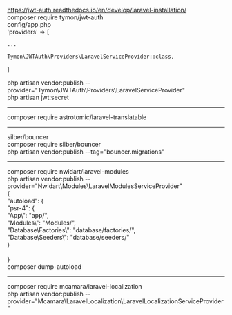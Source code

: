 https://jwt-auth.readthedocs.io/en/develop/laravel-installation/<br>
composer require tymon/jwt-auth<br>
config/app.php<br>
'providers' => [

    ...

    Tymon\JWTAuth\Providers\LaravelServiceProvider::class,
]<br>

php artisan vendor:publish --provider="Tymon\JWTAuth\Providers\LaravelServiceProvider"<br>
php artisan jwt:secret<br>

-------------------------------------------------

composer require astrotomic/laravel-translatable<br>

-------------------------------------------------

silber/bouncer<br>
composer require silber/bouncer<br>
php artisan vendor:publish --tag="bouncer.migrations"<br>

-------------------------------------------------

composer require nwidart/laravel-modules<br>
php artisan vendor:publish --provider="Nwidart\Modules\LaravelModulesServiceProvider"<br>
{<br>
  "autoload": {<br>
    "psr-4": {<br>
      "App\\": "app/",<br>
      "Modules\\": "Modules/",<br>
      "Database\\Factories\\": "database/factories/",<br>
      "Database\\Seeders\\": "database/seeders/"<br>
  }<br>
<br>
}<br>
composer dump-autoload<br>

-------------------------------------------------

composer require mcamara/laravel-localization
<br>
php artisan vendor:publish --provider="Mcamara\LaravelLocalization\LaravelLocalizationServiceProvider"

